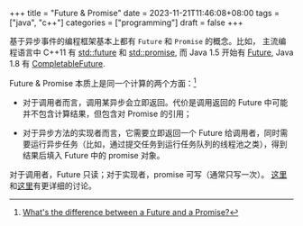+++
title = "Future & Promise"
date = 2023-11-21T11:46:08+08:00
tags = ["java", "c++"]
categories = ["programming"]
draft = false
+++

基于异步事件的编程框架基本上都有 `Future` 和 `Promise` 的概念。比如，
主流编程语言中 C++11 有
[std::future](https://en.cppreference.com/w/cpp/thread/future) 和
[std::promise](https://en.cppreference.com/w/cpp/thread/promise), 而
Java 1.5 开始有
[Future](https://docs.oracle.com/javase/8/docs/api/java/util/concurrent/Future.html),
Java 1.8 有
[CompletableFuture](https://docs.oracle.com/javase/8/docs/api/java/util/concurrent/CompletableFuture.html).


Future & Promise 本质上是同一个计算的两个方面：[^ans]

- 对于调用者而言，调用某异步会立即返回。代价是调用返回的 Future 中可能
  并不包含计算结果，但包含对 Promise 的引用；

- 对于异步方法的实现者而言，它需要立即返回一个 Future 给调用者，同时需
  要运行异步任务（比如，通过提交任务到运行任务队列的线程池之类），得到
  结果后填入 Future 中的 promise 对象。

对于调用者，Future 只读；对于实现者，promise 可写（通常只写一次）。
[这里](http://dist-prog-book.com/chapter/2/futures.html)和[这里](http://www.labviewcraftsmen.com/blog/futures-promises-and-continuations-oh-my)有更详细的讨论。


[^ans]: [What's the difference between a Future and a Promise?](https://stackoverflow.com/questions/14541975/whats-the-difference-between-a-future-and-a-promise)

